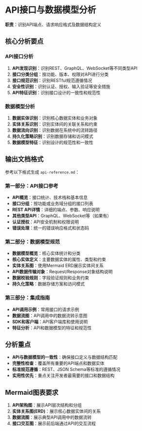 # API接口与数据模型分析

**职责**：识别API端点、请求响应格式及数据结构定义

## 核心分析要点

### API接口分析
1. **API发现识别**：识别REST、GraphQL、WebSocket等不同类型API
2. **接口分类分组**：按功能、版本、权限对API进行分类
3. **接口规范识别**：识别RESTful规范遵循情况
4. **安全性识别**：识别认证、授权、输入验证等安全措施
5. **API特征识别**：识别接口设计的一致性和规范性

### 数据模型分析
1. **数据实体识别**：识别核心数据实体和业务对象
2. **实体关系识别**：识别实体间的关联关系和约束
3. **数据流向识别**：识别数据在系统中的流转路径
4. **持久化策略识别**：识别数据存储和访问模式
5. **数据模型特征**：识别设计的规范性和一致性

## 输出文档格式

参考以下格式生成 `api-reference.md`：

### 第一部分：API接口参考
- **API概览**：接口统计、技术栈和基本信息
- **接口分组**：按功能或业务域分组的接口列表
- **REST API详情**：详细的端点、参数、响应说明
- **其他类型API**：GraphQL、WebSocket等（如果有）
- **认证授权**：API安全机制和权限说明
- **错误处理**：统一的错误响应格式和状态码

### 第二部分：数据模型规范
- **数据模型概览**：核心实体统计和分类
- **核心实体定义**：主要数据实体的属性、类型和约束
- **实体关系图**：使用Mermaid ERD展示实体间关系
- **API数据传输对象**：Request/Response对象结构说明
- **数据校验规则**：字段验证规则和业务约束
- **持久化策略**：数据存储方案和访问模式

### 第三部分：集成指南
- **API调用示例**：常用接口的请求示例
- **数据流图**：API调用中的数据流转示意图
- **SDK和客户端**：API客户端库和使用说明
- **特征分析**：API和数据模型的特征和规范性

## 分析重点

- **API与数据模型的一致性**：确保接口定义与数据结构匹配
- **完整性检查**：覆盖所有重要的API端点和数据实体
- **标准规范遵循**：REST、JSON Schema等标准的遵循情况
- **实用性优先**：重点关注开发者最需要的接口和数据结构

## Mermaid图表要求

1. **API架构图**：展示API层次结构和分组
2. **实体关系图(ERD)**：展示核心数据实体间的关系
3. **数据流图**：展示典型API调用中的数据流转
4. **接口交互图**：展示前后端通过API的交互流程